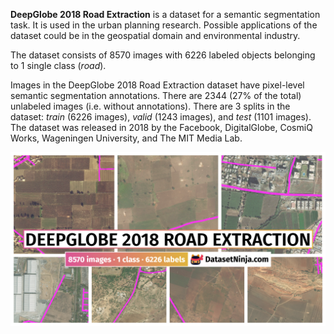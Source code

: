 **DeepGlobe 2018 Road Extraction** is a dataset for a semantic segmentation task. It is used in the urban planning research. Possible applications of the dataset could be in the geospatial domain and environmental industry. 

The dataset consists of 8570 images with 6226 labeled objects belonging to 1 single class (*road*).

Images in the DeepGlobe 2018 Road Extraction dataset have pixel-level semantic segmentation annotations. There are 2344 (27% of the total) unlabeled images (i.e. without annotations). There are 3 splits in the dataset: *train* (6226 images), *valid* (1243 images), and *test* (1101 images). The dataset was released in 2018 by the Facebook, DigitalGlobe, CosmiQ Works, Wageningen University, and The MIT Media Lab.

<img src="https://github.com/dataset-ninja/deepglobe-road-extraction/raw/main/visualizations/poster.png">

